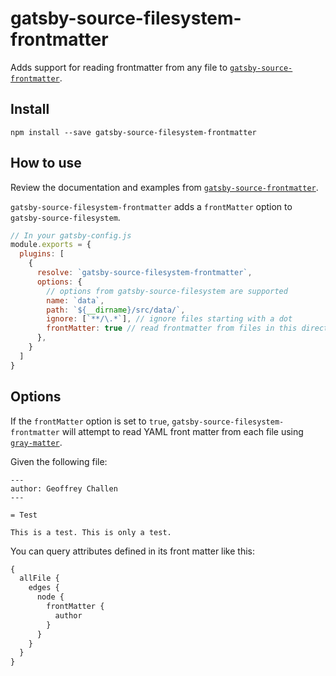 # gatsby-source-filesystem-frontmatter

Adds support for reading frontmatter from any file to
[`gatsby-source-frontmatter`](https://www.gatsbyjs.org/packages/gatsby-source-filesystem/).

## Install

`npm install --save gatsby-source-filesystem-frontmatter`

## How to use

Review the documentation and examples from
[`gatsby-source-frontmatter`](https://www.gatsbyjs.org/packages/gatsby-source-filesystem/).

`gatsby-source-filesystem-frontmatter` adds a `frontMatter` option to
`gatsby-source-filesystem`.

```javascript
// In your gatsby-config.js
module.exports = {
  plugins: [
    {
      resolve: `gatsby-source-filesystem-frontmatter`,
      options: {
        // options from gatsby-source-filesystem are supported
        name: `data`,
        path: `${__dirname}/src/data/`,
        ignore: [`**/\.*`], // ignore files starting with a dot
        frontMatter: true // read frontmatter from files in this directory
      },
    }
  ]
}
```

## Options

If the `frontMatter` option is set to `true`,
`gatsby-source-filesystem-frontmatter` will attempt to read YAML front matter
from each file using [`gray-matter`](https://www.npmjs.com/package/gray-matter).

Given the following file:

```asciidoc
---
author: Geoffrey Challen
---

= Test

This is a test. This is only a test.
```

You can query attributes defined in its front matter like this:

```graphql
{
  allFile {
    edges {
      node {
        frontMatter {
          author
        }
      }
    }
  }
}
```

